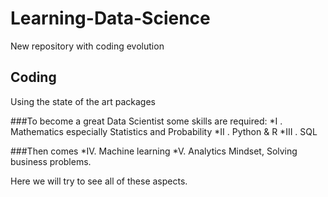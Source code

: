 # Learning-Data-Science
New repository with coding evolution

## Coding 
Using the state of the art packages


###To become a great Data Scientist some skills are required:
*I . Mathematics especially Statistics and Probability
*II . Python & R
*III . SQL

###Then comes 
*IV. Machine learning
*V. Analytics Mindset, Solving business problems.

Here we will try to see all of these aspects.
